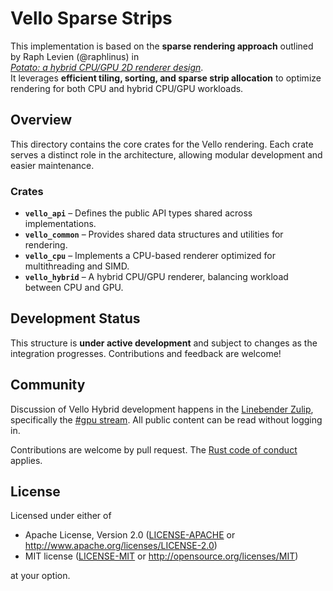 # Vello Sparse Strips

This implementation is based on the **sparse rendering approach** outlined by Raph Levien (@raphlinus) in  
[*Potato: a hybrid CPU/GPU 2D renderer design*](https://docs.google.com/document/d/1gEqf7ehTzd89Djf_VpkL0B_Fb15e0w5fuv_UzyacAPU/edit).  
It leverages **efficient tiling, sorting, and sparse strip allocation** to optimize rendering for both CPU and hybrid CPU/GPU workloads.

## Overview

This directory contains the core crates for the Vello rendering. Each crate serves a distinct role in the architecture, allowing modular development and easier maintenance.

### Crates
- **`vello_api`** – Defines the public API types shared across implementations.
- **`vello_common`** – Provides shared data structures and utilities for rendering.
- **`vello_cpu`** – Implements a CPU-based renderer optimized for multithreading and SIMD.
- **`vello_hybrid`** – A hybrid CPU/GPU renderer, balancing workload between CPU and GPU.

## Development Status

This structure is **under active development** and subject to changes as the integration progresses. Contributions and feedback are welcome!

## Community

Discussion of Vello Hybrid development happens in the [Linebender Zulip](https://xi.zulipchat.com/), specifically the [#gpu stream](https://xi.zulipchat.com/#narrow/stream/197075-gpu).
All public content can be read without logging in.

Contributions are welcome by pull request.
The [Rust code of conduct] applies.

## License

Licensed under either of

- Apache License, Version 2.0 ([LICENSE-APACHE](LICENSE-APACHE) or <http://www.apache.org/licenses/LICENSE-2.0>)
- MIT license ([LICENSE-MIT](LICENSE-MIT) or <http://opensource.org/licenses/MIT>)

at your option.

[Rust code of conduct]: https://www.rust-lang.org/policies/code-of-conduct
[Vello]: https://github.com/linebender/vello
[the changelog]: https://github.com/linebender/vello/tree/main/CHANGELOG.md